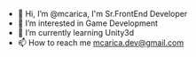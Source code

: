 - 👋 Hi, I’m @mcarica, I'm Sr.FrontEnd Developer
- 👀 I’m interested in Game Development
- 🌱 I’m currently learning Unity3d
- 📫 How to reach me mcarica.dev@gmail.com

<!---
mcarica/mcarica is a ✨ special ✨ repository because its `README.md` (this file) appears on your GitHub profile.
You can click the Preview link to take a look at your changes.
--->
